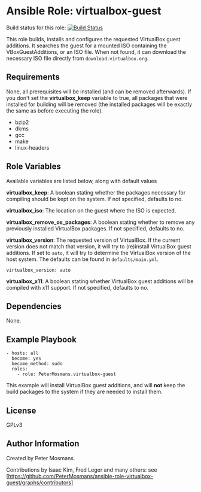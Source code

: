 Ansible Role: virtualbox-guest
=====================

Build status for this role: [![Build
Status](https://travis-ci.org/PeterMosmans/ansible-role-virtualbox-guest.svg)](https://travis-ci.org/PeterMosmans/ansible-role-virtualbox-guest)


This role builds, installs and configures the requested VirtualBox guest
additions. It searches the guest for a mounted ISO containing the
VBoxGuestAdditions, or an ISO file. When not found, it can download the
necessary ISO file directly from `download.virtualbox.org`.

Requirements
------------

None, all prerequisites will be installed (and can be removed afterwards). If
you don't set the **virtualbox_keep** variable to true, all packages that were
installed for building will be removed (the installed packages will be exactly
the same as before executing the role).
  - bzip2
  - dkms
  - gcc
  - make
  - linux-headers


Role Variables
--------------

Available variables are listed below, along with default values

**virtualbox_keep**: A boolean stating whether the packages necessary for
compiling should be kept on the system. If not specified, defaults to no.

**virtualbox_iso**: The location on the guest where the ISO is expected.

**virtualbox_remove_os_packages**: A boolean stating whether to remove any
previously installed VirtualBox packages. If not specified, defaults to no.

**virtualbox_version**: The requested version of VirtualBox. If the current
version does not match that version, it will try to (re)install VirtualBox guest
additions. If set to `auto`, it will try to determine the VirtualBox version of
the host system. The defaults can be found in `defaults/main.yml`.
```
virtualbox_version: auto
```

**virtualbox_x11**: A boolean stating whether VirtualBox guest additions will be
compiled with x11 support. If not specified, defaults to no.



Dependencies
------------

None.



Example Playbook
----------------
```
- hosts: all
  become: yes
  become_method: sudo
  roles:
    - role: PeterMosmans.virtualbox-guest
```

This example will install VirtualBox guest additions, and will **not** keep the
build packages to the system if they are needed to install them.


License
-------

GPLv3


Author Information
------------------

Created by Peter Mosmans.

Contributions by Isaac Kim, Fred Leger and many others: see [https://github.com/PeterMosmans/ansible-role-virtualbox-guest/graphs/contributors]

